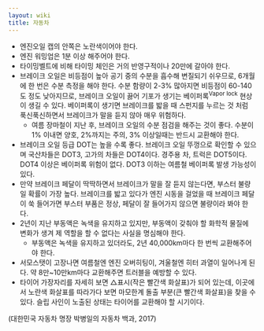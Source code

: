 ```yaml
---
layout: wiki 
title: 자동차
---
```


- 엔진오일 캡의 안쪽은 노란색이어야 한다.
- 엔진 워밍업은 1분 이상 해주어야 한다.
- 타이밍벨트에 비해 타이밍 체인은 거의 반영구적이나 20만에 갈아야 한다.
- 브레이크 오일은 비등점이 높아 공기 중의 수분을 흡수해 변질되기 쉬우므로, 6개월에 한 번은 수분 측정을 해야 한다. 수분 함량이 2-3% 많아지면 비등점이 60-140도 정도 낮아지므로, 브레이크 오일이 끓어 기포가 생기는 베이퍼록<sup>Vapor lock</sup> 현상이 생길 수 있다. 베이퍼록이 생기면 브레이크를 밟을 때 스펀지를 누르는 것 처럼 푹신푹신하면서 브레이크가 말을 듣지 않아 매우 위험하다.
    - 여름 장마철이 지난 후, 브레이크 오일의 수분 점검을 해주는 것이 좋다. 수분이 1% 이내면 양호, 2%까지는 주의, 3% 이상일때는 반드시 교환해야 한다.
- 브레이크 오일 등급 DOT는 높을 수록 좋다. 브레이크 오일 뚜껑으로 확인할 수 있으며 국산차들은 DOT3, 고가의 차들은 DOT4이다. 경주용 차, 트럭은 DOT5이다. DOT4 이상은 베이퍼록 위험이 없다. DOT3 이하는 여름철 베이퍼록 발생 가능성이 있다.
- 만약 브레이크 페달이 딱딱하면서 브레이크가 말을 잘 듣지 않는다면, 부스터 불량일 확률이 가장 높다. 브레이크를 밟고 있다가 엔진 시동을 걸었을 때 브레이크 페달이 쑥 들어가면 부스터 부품은 정상, 페달이 잘 들어가지 않으면 불량이라 봐야 한다.
- 2년이 지난 부동액은 녹색을 유지하고 있지만, 부동액이 갖춰야 할 화학적 물질에 변화가 생겨 제 역할을 할 수 없다는 사실을 명심해야 한다.
    - 부동액은 녹색을 유지하고 있더라도, 2년 40,000km마다 한 번씩 교환해주어야 한다.
- 서모스탯이 고장나면 여름철엔 엔진 오버히팅이, 겨울철엔 히터 과열이 일어나게 된다. 약 8만~10만km마다 교환해주면 트러블을 예방할 수 있다.
- 타이어 가장자리를 자세히 보면 △표시(작은 빨간색 화살표)가 되어 있는데, 이곳에서 노란색 화살표를 따라가다 보면 마모한계 돌출 부분(큰 빨간색 화살표)을 찾을 수 있다. 슬립 사인이 노출된 상태는 타이어를 교환해야 할 시기이다.

(대한민국 자동차 명장 박병일의 자동차 백과, 2017)